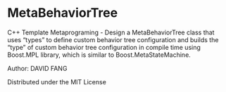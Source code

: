 # MetaBehaviorTree
C++ Template Metaprograming - Design a MetaBehaviorTree class that uses “types” to define custom behavior tree configuration and builds the “type” of custom behavior tree configuration in compile time using Boost.MPL library, which is similar to Boost.MetaStateMachine.

Author: DAVID FANG

Distributed under the MIT License
